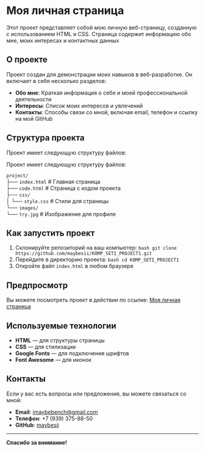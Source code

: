 
# Моя личная страница

Этот проект представляет собой мою личную веб-страницу, созданную с использованием HTML и CSS. Страница содержит информацию обо мне, моих интересах и контактных данных

## О проекте

Проект создан для демонстрации моих навыков в веб-разработке. Он включает в себя несколько разделов:
- **Обо мне**: Краткая информация о себе и моей профессиональной деятельности
- **Интересы**: Список моих интересов и увлечений
- **Контакты**: Способы связи со мной, включая email, телефон и ссылку на мой GitHub

## Структура проекта

Проект имеет следующую структуру файлов:

Проект имеет следующую структуру файлов:  

`project/`  
├── `index.html`            # Главная страница  
├── `code.html`             # Страница с кодом проекта  
├── `css/`  
│   └── `style.css`         # Стили для страницы  
└── `images/`  
    └── `try.jpg`           # Изображение для профиля

## Как запустить проект

1. Склонируйте репозиторий на ваш компьютер:
   ```bash git clone https://github.com/maybesii/KOMP_SETI_PROJECT1.git```
2. Перейдите в директорию проекта:
   ```bash cd KOMP_SETI_PROJECT1```
3. Откройте файл `index.html` в любом браузере

## Предпросмотр

Вы можете посмотреть проект в действии по ссылке: [Моя личная страница](http://f1091403.xsph.ru/DZ_KOMP/index.html)

## Используемые технологии

- **HTML** — для структуры страницы
- **CSS** — для стилизации
- **Google Fonts** — для подключения шрифтов
- **Font Awesome** — для иконок

## Контакты

Если у вас есть вопросы или предложения, вы можете связаться со мной:

- **Email**: [imaybebench@gmail.com](mailto:imaybebench@gmail.com)
- **Телефон**: +7 (939) 375-88-50
- **GitHub**: [maybesii](https://github.com/maybesii)

---

**Спасибо за внимание!**
